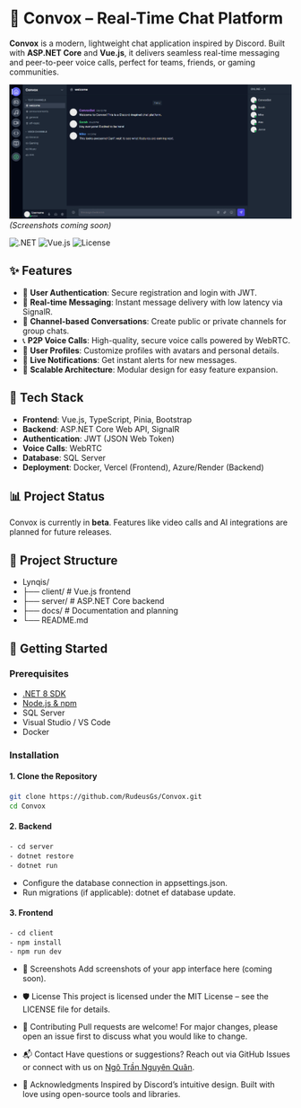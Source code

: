 # 🧭 Convox – Real-Time Chat Platform

**Convox** is a modern, lightweight chat application inspired by Discord. Built with **ASP.NET Core** and **Vue.js**, it delivers seamless real-time messaging and peer-to-peer voice calls, perfect for teams, friends, or gaming communities.

![Convox Demo](docs/screenshots/demo.png) *(Screenshots coming soon)*

![.NET](https://img.shields.io/badge/.NET-8-blueviolet)
![Vue.js](https://img.shields.io/badge/Vue.js-3-4FC08D)
![License](https://img.shields.io/badge/license-MIT-green)

## ✨ Features

- 🔐 **User Authentication**: Secure registration and login with JWT.
- 💬 **Real-time Messaging**: Instant message delivery with low latency via SignalR.
- 📁 **Channel-based Conversations**: Create public or private channels for group chats.
- 📞 **P2P Voice Calls**: High-quality, secure voice calls powered by WebRTC.
- 👤 **User Profiles**: Customize profiles with avatars and personal details.
- 🔔 **Live Notifications**: Get instant alerts for new messages.
- 🧱 **Scalable Architecture**: Modular design for easy feature expansion.

## 🧰 Tech Stack

- **Frontend**: Vue.js, TypeScript, Pinia, Bootstrap
- **Backend**: ASP.NET Core Web API, SignalR
- **Authentication**: JWT (JSON Web Token)
- **Voice Calls**: WebRTC
- **Database**: SQL Server
- **Deployment**: Docker, Vercel (Frontend), Azure/Render (Backend)

## 📊 Project Status

Convox is currently in **beta**. Features like video calls and AI integrations are planned for future releases.

## 📁 Project Structure

- Lynqis/
- ├── client/ # Vue.js frontend
- ├── server/ # ASP.NET Core backend
- ├── docs/ # Documentation and planning
- └── README.md

## 🚀 Getting Started

### Prerequisites

- [.NET 8 SDK](https://dotnet.microsoft.com/download)
- [Node.js & npm](https://nodejs.org/)
- SQL Server
- Visual Studio / VS Code
- Docker
  
### Installation
#### 1. Clone the Repository
```bash
git clone https://github.com/RudeusGs/Convox.git
cd Convox
```
#### 2. Backend
```bash
- cd server
- dotnet restore
- dotnet run
```
- Configure the database connection in appsettings.json.
- Run migrations (if applicable): dotnet ef database update.
#### 3. Frontend
```bash
- cd client
- npm install
- npm run dev
```
- 📸 Screenshots
Add screenshots of your app interface here (coming soon).

- 🛡️ License
This project is licensed under the MIT License – see the LICENSE file for details.

- 🤝 Contributing
Pull requests are welcome!
For major changes, please open an issue first to discuss what you would like to change.
- 📬 Contact
Have questions or suggestions? Reach out via GitHub Issues or connect with us on [Ngô Trần Nguyên Quân](https://www.facebook.com/rudeusgrey198/).

- 🌟 Acknowledgments
Inspired by Discord’s intuitive design.
Built with love using open-source tools and libraries.
